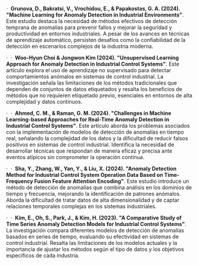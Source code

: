 ·  **Grunova, D., Bakratsi, V., Vrochidou, E., & Papakostas, G. A. (2024). "Machine Learning for Anomaly Detection in Industrial Environments"**. Este estudio destaca la necesidad de métodos efectivos de detección temprana de anomalías para prevenir fallos y mejorar la seguridad y productividad en entornos industriales. A pesar de los avances en técnicas de aprendizaje automático, persisten desafíos como la confiabilidad de la detección en escenarios complejos de la industria moderna.

·  ·  **Woo-Hyun Choi & Jongwon Kim (2024). "Unsupervised Learning Approach for Anomaly Detection in Industrial Control Systems"**. Este artículo explora el uso de aprendizaje no supervisado para detectar comportamientos anómalos en sistemas de control industrial. La investigación señala las limitaciones de los métodos tradicionales que dependen de conjuntos de datos etiquetados y resalta los beneficios de métodos que no requieren etiquetado previo, esenciales en entornos de alta complejidad y datos continuos.

·  ·  **Ahmed, C. M., & Raman, G. M. (2024). "Challenges in Machine Learning-based Approaches for Real-Time Anomaly Detection in Industrial Control Systems"**. Este artículo aborda los problemas asociados con la implementación de modelos de detección de anomalías en tiempo real, señalando la complejidad de los datos y la dificultad de reducir falsos positivos en sistemas de control industrial. Identifica la necesidad de desarrollar técnicas que respondan de manera eficaz y precisa ante eventos atípicos sin comprometer la operación continua.

·  ·  **Sha, Y., Zhang, W., Yan, Y., & Liu, X. (2024). "Anomaly Detection Method for Industrial Control System Operation Data Based on Time-Frequency Fusion Feature Attention Encoding"**. Este estudio introduce un método de detección de anomalías que combina análisis en los dominios de tiempo y frecuencia, mejorando la identificación de patrones anómalos. Aborda la dificultad de tratar datos de alta dimensionalidad y de captar relaciones temporales complejas en los sistemas industriales.

·  ·  **Kim, E., Oh, S., Park, J., & Kim, H. (2023). "A Comparative Study of Time Series Anomaly Detection Models for Industrial Control Systems"**. La investigación compara diferentes modelos de detección de anomalías basados en series de tiempo, evaluando su efectividad en sistemas de control industrial. Resalta las limitaciones de los modelos actuales y la importancia de ajustar los métodos según el tipo de datos y los objetivos específicos de cada industria.